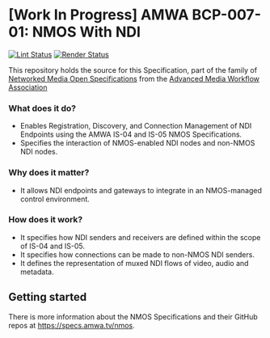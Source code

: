 
# \[Work In Progress\] AMWA BCP-007-01: NMOS With NDI

[![Lint Status](https://github.com/AMWA-TV/bcp-007-01/workflows/Lint/badge.svg)](https://github.com/AMWA-TV/bcp-007-01/actions?query=workflow%3ALint)
[![Render Status](https://github.com/AMWA-TV/bcp-007-01/workflows/Render/badge.svg)](https://github.com/AMWA-TV/bcp-007-01/actions?query=workflow%3ARender)

This repository holds the source for this Specification, part of the family of [Networked Media Open Specifications](https://specs.amwa.tv/nmos) from the [Advanced Media Workflow Association](https://amwa.tv)

<!-- INTRO-START -->

### What does it do?

- Enables Registration, Discovery, and Connection Management of NDI Endpoints using the AMWA IS-04 and IS-05 NMOS Specifications.
- Specifies the interaction of NMOS-enabled NDI nodes and non-NMOS NDI nodes.

### Why does it matter?

- It allows NDI endpoints and gateways to integrate in an NMOS-managed control environment.

### How does it work?

- It specifies how NDI senders and receivers are defined within the scope of IS-04 and IS-05.
- It specifies how connections can be made to non-NMOS NDI senders.
- It defines the representation of muxed NDI flows of video, audio and metadata.

<!-- INTRO-END -->

## Getting started

There is more information about the NMOS Specifications and their GitHub repos at <https://specs.amwa.tv/nmos>.
